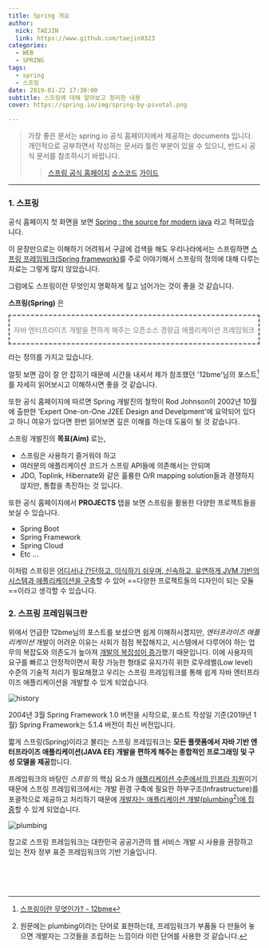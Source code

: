 ```yaml
---
title: Spring 개요
author:
  nick: TAEJIN  
  link: https://www.github.com/taejin0323
categories:
  - WEB
  - SPRING
tags:
  - spring
  - 스프링
date: 2019-01-22 17:30:00
subtitle: 스프링에 대해 알아보고 정리한 내용
cover: https://spring.io/img/spring-by-pivotal.png

---
```


> 가장 좋은 문서는 spring.io 공식 홈페이지에서 제공하는 documents 입니다. 개인적으로 공부하면서 작성하는 문서라 틀린 부분이 있을 수 있으니, 반드시 공식 문서를 참조하시기 바랍니다.
>
> > [스프링 공식 홈페이지](https://spring.io)
> > [소스코드](https://github.com/spring-projects)
> > [가이드](https://spring.io/guides)

------

### 1. 스프링

공식 홈페이지 첫 화면을 보면 <u>Spring : the source for modern java</u> 라고 적혀있습니다.

이 문장만으로는 이해하기 어려워서 구글에 검색을 해도 우리나라에서는 스프링하면 <u>스프링 프레임워크(Spring framework)</u>를 주로 이야기해서 스프링의 정의에 대해 다루는 자료는 그렇게 많지 않았습니다.

그럼에도 스프링이란 무엇인지 명확하게 짚고 넘어가는 것이 좋을 것 같습니다.

**스프링(Spring)** 은

<div style="border:3px; border-style:dashed; color:grey; text-align:center">
  <br>자바 엔터프라이즈 개발을 편하게 해주는 오픈소스 경량급 애플리케이션 프레임워크<br><br>
</div>

라는 정의를 가지고 있습니다.

 얼핏 보면 감이 잘 안 잡히기 때문에 시간을 내셔서 제가 참조했던 '12bme'님의 포스트[^1] 를 자세히 읽어보시고 이해하시면 좋을 것 같습니다.

 또한 공식 홈페이지에 따르면 Spring 개발진의 철학이 Rod Johnson이 2002년 10월에 출판한 'Expert One-on-One J2EE Design and Develpment'에 요약되어 있다고 하니 여유가 있다면 한번 읽어보면 깊은 이해를 하는데 도움이 될 것 같습니다.



스프링 개발진의 **목표(Aim)** 로는,

- 스프링은 사용하기 즐거워야 하고
- 여러분의 애플리케이션 코드가 스프링 API들에 의존해서는 안되며
- JDO, Toplink, Hibernate와 같은 훌륭한 O/R mapping solution들과 경쟁하지 않지만, 통합을 촉진하는 것 입니다.



 또한 공식 홈페이지에서 **PROJECTS** 탭을 보면 스프링을 활용한 다양한 프로젝트들을 보실 수 있습니다.

- Spring Boot
- Spring Framework
- Spring Cloud
- Etc ...



이처럼 스프링은 <u>어디서나 간단하고, 이식하기 쉬우며, 신속하고, 유연하게 JVM 기반의 시스템과 애플리케이션을 구축</u>할 수 있어  ==다양한 프로젝트들의 디자인이 되는 모듈==이라고 생각할 수 있습니다.



[^1]: [스프링이란 무엇인가? - 12bme](https://12bme.tistory.com/157)



### 2. 스프링 프레임워크란

 위에서 언급한 12bme님의 포스트를 보셨으면 쉽게 이해하시겠지만, *엔터프라이즈 애플리케이션* 개발이 어려운 이유는 사회가 점점 복잡해지고, 시스템에서 다루어야 하는 업무의 복잡도와 의존도가 높아져 <u>개발의 복잡성이 증가</u>했기 때문입니다. 이에 사용자의 요구를 빠르고 안정적이면서 확장 가능한 형태로 유지가히 위한 로우레벨(Low level) 수준의 기술적 처리가 필요해졌고 우리는 스프링 프레임워크를 통해 쉽게 자바 엔터프라이즈 애플리케이션을 개발할 수 있게 되었습니다.



![history](/img/history.png)

 2004년 3월 Spring Framework 1.0 버전을 시작으로, 포스트 작성일 기준(2019년 1월) Spring Framework는 5.1.4 버전이 최신 버전입니다.



 짧게 스프링(Spring)이라고 불리는 스프링 프레임워크는 **모든 플랫폼에서 자바 기반 엔터프라이즈 애플리케이션(JAVA EE) 개발을 편하게 해주는 종합적인 프로그래밍 및 구성 모델을 제공**합니다.



 프레임워크의 바탕인 *스프링* 의 핵심 요소가 <u>애플리케이션 수준에서의 인프라 지원</u>이기 때문에 스프링 프레임워크에서는 개발 환경 구축에 필요한 하부구조(Infrastructure)를 포괄적으로 제공하고 처리하기 때문에 <u>개발자는 애플리케이션 개발(plumbing[^2])에 집중</u>할 수 있게 되었습니다.

![plumbing](https://www.jbrothershi.com/wp-content/uploads/2018/10/SpringPlumbingLogo.png)

 참고로 스프링 프레임워크는 대한민국 공공기관의 웹 서비스 개발 시 사용을 권장하고 있는 전자 정부 표준 프레임워크의 기반 기술입니다.

[^2]: 원문에는 plumbing이라는 단어로 표현하는데, 프레임워크가 부품들 다 만들어 놓으면 개발자는 그것들을 조립하는 느낌이라 이런 단어를 사용한 것 같습니다.

<br><br><br>
